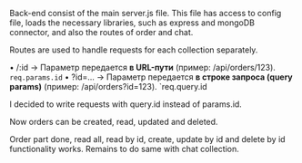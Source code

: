 Back-end consist of the main server.js file. This file has access to config file, loads the necessary libraries, such as express and mongoDB connector, and also the routes of order and chat.

Routes are used to handle requests for each collection separately.

• /:id → Параметр передается **в URL-пути** (пример: /api/orders/123).
`req.params.id`
• ?id=... → Параметр передается **в строке запроса (query params)** (пример: /api/orders?id=123).
`req.query.id

I decided to write requests with query.id instead of params.id.

Now orders can be created, read, updated and deleted.

Order part done, read all, read by id, create, update by id and delete by id functionality works.
Remains to do same with chat collection.
